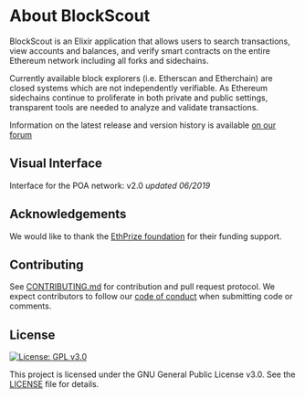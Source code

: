 # About BlockScout

BlockScout is an Elixir application that allows users to search transactions, view accounts and balances, and verify smart contracts on the entire Ethereum network including all forks and sidechains.

Currently available block explorers \(i.e. Etherscan and Etherchain\) are closed systems which are not independently verifiable. As Ethereum sidechains continue to proliferate in both private and public settings, transparent tools are needed to analyze and validate transactions.

Information on the latest release and version history is available [on our forum](https://forum.poa.network/c/blockscout/releases)

## Visual Interface

Interface for the POA network: v2.0 _updated 06/2019_

## Acknowledgements

We would like to thank the [EthPrize foundation](http://ethprize.io/) for their funding support.

## Contributing

See [CONTRIBUTING.md](https://github.com/poanetwork/blockscout/blob/master/CONTRIBUTING.md) for contribution and pull request protocol. We expect contributors to follow our [code of conduct](https://github.com/poanetwork/blockscout/blob/master/CODE_OF_CONDUCT.md) when submitting code or comments.

## License

[![License: GPL v3.0](https://img.shields.io/badge/License-GPL%20v3-blue.svg)](https://www.gnu.org/licenses/gpl-3.0)

This project is licensed under the GNU General Public License v3.0. See the [LICENSE](https://github.com/poanetwork/blockscout/blob/master/LICENSE) file for details.

